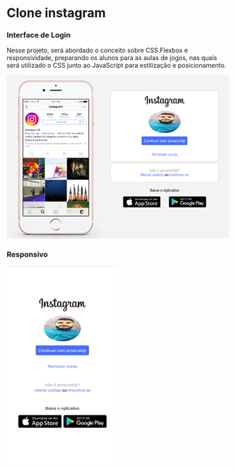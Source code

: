 # Clone instagram

### Interface de Login

Nesse projeto, será abordado o conceito sobre CSS Flexbox e responsividade, preparando os alunos para as aulas de jogos, nas quais será utilizado o CSS junto ao JavaScript para estilização e posicionamento.

![Alt text](https://github.com/pmarcelojr/instagram-dio/blob/main/images/img-pc.png?raw=true)

### Responsivo

![Alt text](https://github.com/pmarcelojr/instagram-dio/blob/main/images/img-cel.png?raw=true)
